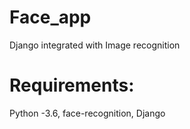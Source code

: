 # Face_app
Django integrated with Image recognition

# Requirements:
Python -3.6,
face-recognition,
Django
